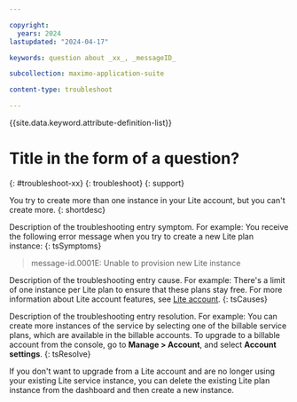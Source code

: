 ```yaml
---

copyright:
  years: 2024
lastupdated: "2024-04-17"

keywords: question about _xx_, _messageID_

subcollection: maximo-application-suite

content-type: troubleshoot

---
```


<!-- keywords values above are place holders. Actual values should be pulled from the Troubleshooting questions or error message to which the issue relates. Only use a messageID if the troubleshooting topic is about an issue encountered from an error message that has an ID.  -->

{{site.data.keyword.attribute-definition-list}}

<!-- You must add the troubleshoot content type in your attribute definitions AND on a new line under each troubleshooting topic H1 ID. This will ensure that the troubleshooting entry is pulled into other locations, like chatbots. Use the support attribute definition for reuse in the support center. For more information, see  https://test.cloud.ibm.com/docs/writing?topic=writing-support-center#support-center-troubleshoot-->

<!-- Remember that this is the individual topic template for each troubleshooting entry that belongs in a troubleshooting topic group in the Help left nav group. For more information, see the guidance page: https://test.cloud.ibm.com/docs/writing?topic=writing-troubleshooting-topics-->

# Title in the form of a question?
{: #troubleshoot-xx}
{: troubleshoot}
{: support} <!-- Only add this attribute to entries that you want to display in the support center. -->

<!--The title of your H1 should be a problem statement in question format of the issue that the user is experiencing. Think about the user's language they might use to describe or search for the answer to the issue they are experiencing. Use keywords for other variations of ways to ask the question at the top of the file. -->

You try to create more than one instance in your Lite account, but you can't create more.
{: shortdesc}

<!-- The short description should give a quick summary about the issue the user is experiencing. -->
<!-- Example short description for an error troubleshooting topic: You try to create more than one instance in your Lite account, but you received error `message-id.0001E`.-->

<!-- Tips:
* Organize one troubleshooting issue per topic in a  topic group called "Troubleshooting" in the Help left nav section
* Name your topic group "Troubleshooting". If you have more than one topic group to organize a large set of troubleshooting topics, use "Troubleshoting _xxx_" to provide descriptive topic group titles.
* Use a title that uses a problem statement in the form of a question for each H1 in your topic group
* Use an H1 ID of `troubleshoot-xx` where the `xx` is a descriptive word to match the issue the customer is experiencing for URL readability.
* Set the `troubleshoot` content type attribute definition at the top of your file.
* Set the `troubleshoot` content type attribute on a new line following each H1 ID.
* Use the three attributes for the symptom, cause, and resolution.-->

Description of the troubleshooting entry symptom. For example: You receive the following error message when you try to create a new Lite plan instance:
{: tsSymptoms}

> message-id.0001E: Unable to provision new Lite instance

Description of the troubleshooting entry cause. For example: There's a limit of one instance per Lite plan to ensure that these plans stay free. For more information about Lite account features, see [Lite account](link).
{: tsCauses}

Description of the troubleshooting entry resolution. For example: You can create more instances of the service by selecting one of the billable service plans, which are available in the billable accounts. To upgrade to a billable account from the console, go to **Manage > Account**, and select **Account settings**.
{: tsResolve}

If you don't want to upgrade from a Lite account and are no longer using your existing Lite service instance, you can delete the existing Lite plan instance from the dashboard and then create a new instance.
